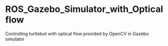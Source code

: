 # ROS_Gazebo_Simulator_with_Opticalflow
Controlling turtlebot with optical flow provided by OpenCV in Gazebo simulator
